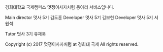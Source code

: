 경희대학교 국제캠퍼스 멋쟁이사자처럼 동아리 서비스입니다.

Main director 멋사 5기 김도훈
Developer 멋사 5기 김보현
Developer 멋사 5기 서원석

Tutor 멋사 3기 유재욱

Copyright (c) 2017 멋쟁이사자처럼 at 경희대 국제 All rights reserved.